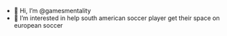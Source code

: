 - 👋 Hi, I’m @gamesmentality
- 👀 I’m interested in help south american soccer player get their space on european soccer

